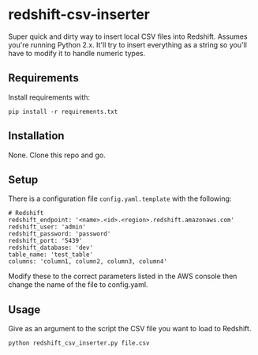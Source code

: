 # redshift-csv-inserter
Super quick and dirty way to insert local CSV files into Redshift. Assumes you're running Python 2.x. It'll try to insert everything as a string so you'll have to modify it to handle numeric types.

## Requirements

Install requirements with:

```
pip install -r requirements.txt
```

## Installation

None. Clone this repo and go.

## Setup

There is a configuration file `config.yaml.template` with the following:

```
# Redshift
redshift_endpoint: '<name>.<id>.<region>.redshift.amazonaws.com'
redshift_user: 'admin'
redshift_password: 'password'
redshift_port: '5439'
redshift_database: 'dev'
table_name: 'test_table'
columns: 'column1, column2, column3, column4'
```

Modify these to the correct parameters listed in the AWS console then change the name of the file to config.yaml.


## Usage

Give as an argument to the script the CSV file you want to load to Redshift.

```
python redshift_csv_inserter.py file.csv
```
